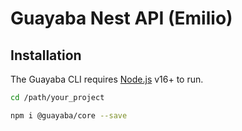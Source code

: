 # Guayaba Nest API (Emilio)

## Installation

The Guayaba CLI requires [Node.js](https://nodejs.org/) v16+ to run.

```sh
cd /path/your_project
```


```sh
npm i @guayaba/core --save
```
